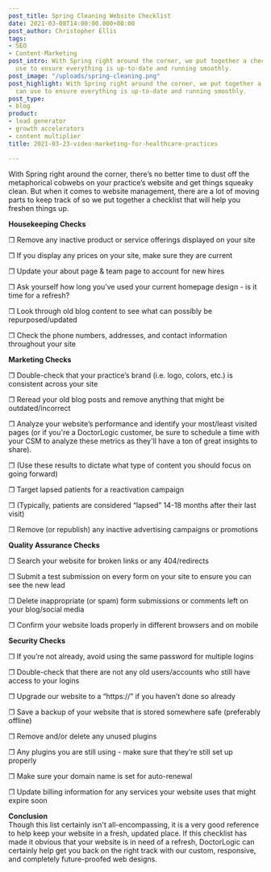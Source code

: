 ```yaml
---
post_title: Spring Cleaning Website Checklist
date: 2021-03-08T14:00:00.000+00:00
post_author: Christopher Ellis
tags:
- SEO
- Content-Marketing
post_intro: With Spring right around the corner, we put together a checklist you can
  use to ensure everything is up-to-date and running smoothly.
post_image: "/uploads/spring-cleaning.png"
post_highlight: With Spring right around the corner, we put together a checklist you
  can use to ensure everything is up-to-date and running smoothly.
post_type:
- blog
product:
- lead generator
- growth accelerators
- content multiplier
title: 2021-03-23-video-marketing-for-healthcare-practices

---
```

With Spring right around the corner, there’s no better time to dust off the metaphorical cobwebs on your practice’s website and get things squeaky clean. But when it comes to website management, there are a lot of moving parts to keep track of so we put together a checklist that will help you freshen things up.

  
**Housekeeping Checks**

❐ Remove any inactive product or service offerings displayed on your site

❐ If you display any prices on your site, make sure they are current

❐ Update your about page & team page to account for new hires

❐ Ask yourself how long you’ve used your current homepage design - is it time for a refresh?

❐ Look through old blog content to see what can possibly be repurposed/updated

❐ Check the phone numbers, addresses, and contact information throughout your site

  
**Marketing Checks**

❐ Double-check that your practice’s brand (i.e. logo, colors, etc.) is consistent across your site

❐ Reread your old blog posts and remove anything that might be outdated/incorrect

❐ Analyze your website’s performance and identify your most/least visited pages (or if you're a DoctorLogic customer, be sure to schedule a time with your CSM to analyze these metrics as they'll have a ton of great insights to share). 

❐ (Use these results to dictate what type of content you should focus on going forward)

❐ Target lapsed patients for a reactivation campaign

❐ (Typically, patients are considered “lapsed” 14-18 months after their last visit)

❐ Remove (or republish) any inactive advertising campaigns or promotions

  
**Quality Assurance Checks**

❐ Search your website for broken links or any 404/redirects

❐ Submit a test submission on every form on your site to ensure you can see the new lead

❐ Delete inappropriate (or spam) form submissions or comments left on your blog/social media

❐ Confirm your website loads properly in different browsers and on mobile

**Security Checks**

❐ If you’re not already, avoid using the same password for multiple logins

❐ Double-check that there are not any old users/accounts who still have access to your logins

❐ Upgrade our website to a “https://” if you haven’t done so already

❐ Save a backup of your website that is stored somewhere safe (preferably offline)

❐ Remove and/or delete any unused plugins

❐ Any plugins you are still using - make sure that they’re still set up properly

❐ Make sure your domain name is set for auto-renewal

❐ Update billing information for any services your website uses that might expire soon

**Conclusion**  
Though this list certainly isn't all-encompassing, it is a very good reference to help keep your website in a fresh, updated place. If this checklist has made it obvious that your website is in need of a refresh, DoctorLogic can certainly help get you back on the right track with our custom, responsive, and completely future-proofed web designs.